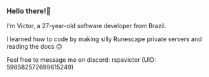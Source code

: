 ### Hello there!👋
I'm Victor, a 27-year-old software developer from Brazil.

I learned how to code by making silly Runescape private servers and reading the docs 🙃

Feel free to message me on discord: rspsvictor (UID: 598582572699615249)
